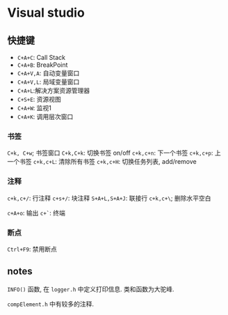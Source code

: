 # Visual studio

## 快捷键

+ `C+A+C`: Call Stack
+ `C+A+B`: BreakPoint
+ `C+A+V,A`: 自动变量窗口
+ `C+A+V,L`: 局域变量窗口
+ `C+A+L`:解决方案资源管理器
+ `C+S+E`: 资源视图
+ `C+A+W`: 监视1
+ `C+A+K`: 调用层次窗口

### 书签

`C+k, C+w`; 书签窗口
`C+k,C+k`: 切换书签 on/off
`c+k,c+n`: 下一个书签
`c+k,c+p`: 上一个书签
`c+k,c+L`: 清除所有书签
`c+k,c+H`: 切换任务列表, add/remove

### 注释

`c+k,c+/`: 行注释
`c+s+/`: 块注释
`S+A+L,S+A+J`: 联接行
`c+k,c+\`; 删除水平空白

`c+A+o`: 输出
`` c+` ``: 终端

### 断点

`Ctrl+F9`: 禁用断点

## notes

`INFO()` 函数, 在 `logger.h` 中定义打印信息.
类和函数为大驼峰.

`compElement.h` 中有较多的注释.
